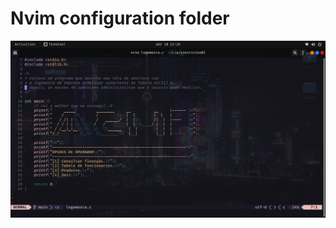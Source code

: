 # Nvim configuration folder

<img src="https://github.com/Samuel-Mil/.nvim/blob/main/readme-files/banner.png" />
